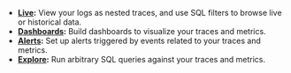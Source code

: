 * **[Live](live.md):** View your logs as nested traces, and use SQL filters to browse live or historical data.
* **[Dashboards](dashboards.md):** Build dashboards to visualize your traces and metrics.
* **[Alerts](alerts.md):** Set up alerts triggered by events related to your traces and metrics.
* **[Explore](explore.md):** Run arbitrary SQL queries against your traces and metrics.

[//]: # (    * Create and using database credentials for direct connection)
